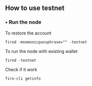 ## How to use testnet

### • Run the node

To restore the account

<code>firod -mnemonicpassphrase="" -testnet</code>

To run the node with existing wallet

<code>firod -testnet</code>

Check if it work

<code>firo-cli getinfo</code>

